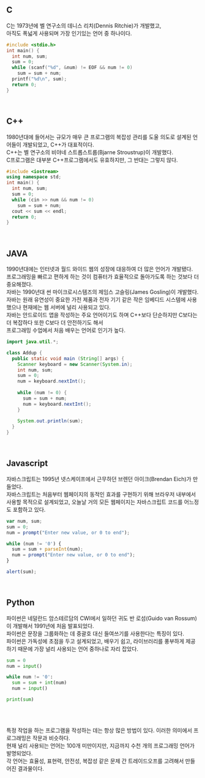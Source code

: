 ## C
C는 1973년에 벨 연구소의 데니스 리치(Dennis Ritchie)가 개발했고,   
아직도 폭넓게 사용되며 가장 인기있는 언어 중 하나이다.   
```c
#include <stdio.h>
int main() {
  int num, sum;
  sum = 0;
  while (scanf("%d", &num) != EOF && num != 0)
    sum = sum + num;
  printf("%d\n", sum);
  return 0;
}
```
<br/>

## C++
1980년대에 들어서는 규모가 매우 큰 프로그램의 복잡성 관리를 도울 의도로 설계된 언어들이 개발되었고, C++가 대표적이다.   
C++는 벨 연구소의 비야네 스트롭스트룹(Bjarne Stroustrup)이 개발했다.   
C프로그램은 대부분 C++프로그램에서도 유효하지만, 그 반대는 그렇지 않다.   
```c++
#include <iostream>
using namespace std;
int main() {
  int num, sum;
  sum = 0;
  while (cin >> num && num != 0)
    sum = sum + num;
  cout << sum << endl;
  return 0;
}
```
<br/>

## JAVA
1990년대에는 인터넷과 월드 와이드 웹의 성장에 대응하여 더 많은 언어가 개발됐다.   
프로그래밍을 빠르고 편하게 하는 것이 컴퓨터가 효율적으로 돌아가도록 하는 것보다 더 중요해졌다.   
자바는 1990년대 썬 마이크로시스템즈의 제임스 고슬링(James Gosling)이 개발했다.   
자바는 원래 유연성이 중요한 가전 제품과 전자 기기 같은 작은 임베디드 시스템에 사용했으나 현재에는 웹 서버에 널리 사용되고 있다.   
자바는 안드로이드 앱을 작성하는 주요 언어이기도 하며 C++보다 단순하지만 C보다는 더 복잡하다 또한 C보다 더 안전하기도 해서   
프로그래밍 수업에서 처음 배우는 언어로 인기가 높다.   
```java
import java.util.*;

class Addup {
  public static void main (String[] args) {
    Scanner keyboard = new Scanner(System.in);
    int num, sum;
    sum = 0;
    num = keyboard.nextInt();
    
    while (num != 0) {
      sum = sum + num;
      num = keyboard.nextInt();
    }
    
    System.out.println(sum);
  }
}
```
<br/>

## Javascript
자바스크립트는 1995년 넷스케이프에서 근무하던 브렌던 아이크(Brendan Eich)가 만들었다.   
자바스크립트는 처음부터 웹페이지의 동적인 효과를 구현하기 위해 브라우저 내부에서 사용할 목적으로 설계되었고, 오늘날 거의 모든 웹페이지는 자바스크립트 코드를 어느정도 포함하고 있다.   
```javascript
var num, sum;
sum = 0;
num = prompt("Enter new value, or 0 to end");

while (num != '0') {
  sum = sum + parseInt(num);
  num = prompt("Enter new value, or 0 to end");
}

alert(sum);
```
<br/>

## Python
파이썬은 네덜란드 암스테르담의 CWI에서 일하던 귀도 반 로섬(Guido van Rossum)이 개발해서 1991년에 처음 발표되었다.   
파이썬은 문장을 그룹화하는 데 중괄호 대신 들여쓰기를 사용한다는 특징이 있다.   
파이썬은 가독성에 초점을 두고 설계되었고, 배우기 쉽고, 라이브러리를 풍부하게 제공하기 때문에 가장 널리 사용되는 언어 중하나로 자리 잡았다.   
```python
sum = 0
num = input()

while num != '0':
  sum = sum + int(num)
  num = input()

print(sum)
```
<br/>
<br/>

특정 작업을 하는 프로그램을 작성하는 데는 항상 많은 방법이 있다. 이러한 의미에서 프로그래밍은 작문과 비슷하다.   
현재 널리 사용되는 언어는 100개 미만이지만, 지금까지 수천 개의 프로그래밍 언어가 발명되었다.   
각 언어는 효율성, 표현력, 안전성, 복잡성 같은 문제 간 트레이드오프를 고려해서 만들어진 결과물이다.
